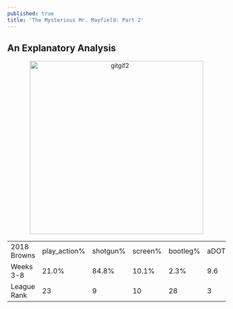 ```yaml
---
published: true
title: 'The Mysterious Mr. Mayfield: Part 2'
---
```

## An Explanatory Analysis


<p align="center">
  <img src="https://raw.githubusercontent.com/ClayGirdner/Baker/master/Gifs/2018w6_sack_wide.gif" alt="gitgif2" height="400">
</p>


<table>
    <tr>
        <td>2018 Browns</td>
        <td>play_action%</td>
        <td>shotgun%</td>
        <td>screen%</td>
        <td>bootleg%</td>
        <td>aDOT</td>
        <td>avg_#_WR</td>
        <td>short_drop%</td>
        <td>mid_drop%</td>
        <td>deep_drop%</td>
    </tr>
    <tr>
        <td>Weeks 3-8</td>
        <td>21.0%</td>
        <td>84.8%</td>
        <td>10.1%</td>
        <td>2.3%</td>
        <td>9.6</td>
        <td>2.8</td>
        <td>24.1%</td>
        <td>54.5%</td>
        <td>15.2%</td>
    </tr>
    <tr>
        <td>League Rank</td>
        <td>23</td>
        <td>9</td>
        <td>10</td>
        <td>28</td>
        <td>3</td>
        <td>14</td>
        <td>23</td>
        <td>2</td>
        <td>15</td>
    </tr>
</table>